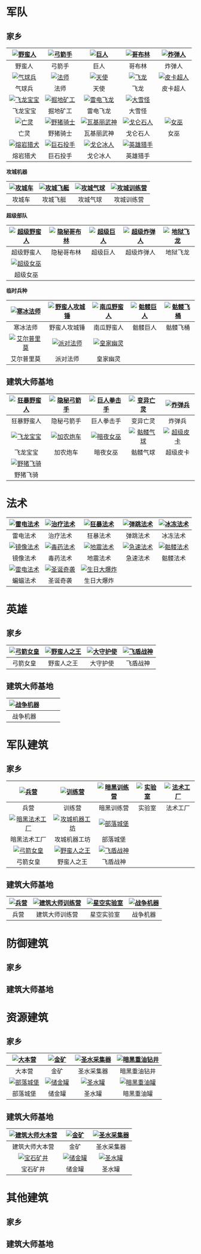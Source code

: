 # 军队

## 家乡

|[![野蛮人](/wiki/Troops/HomeVillage/Barbarian/icon.png "野蛮人")](/wiki/Troops/HomeVillage/Barbarian/wiki.md)|[![弓箭手](/wiki/Troops/HomeVillage/Archer/icon.png "弓箭手")](/wiki/Troops/HomeVillage/Archer/wiki.md)|[![巨人](/wiki/Troops/HomeVillage/Giant/icon.png "巨人")](/wiki/Troops/HomeVillage/Giant/wiki.md)|[![哥布林](/wiki/Troops/HomeVillage/Goblin/icon.png "哥布林")](/wiki/Troops/HomeVillage/Goblin/wiki.md)|[![炸弹人](/wiki/Troops/HomeVillage/WallBreaker/icon.png "炸弹人")](/wiki/Troops/HomeVillage/WallBreaker/wiki.md)|
|:-:|:-:|:-:|:-:|:-:|
|野蛮人|弓箭手|巨人|哥布林|炸弹人|
[![气球兵](/wiki/Troops/HomeVillage/Balloon/icon.png "气球兵")](/wiki/Troops/HomeVillage/Balloon/wiki.md)|[![法师](/wiki/Troops/HomeVillage/Wizard/icon.png "法师")](/wiki/Troops/HomeVillage/Wizard/wiki.md)|[![天使](/wiki/Troops/HomeVillage/Healer/icon.png "天使")](/wiki/Troops/HomeVillage/Healer/wiki.md)|[![飞龙](/wiki/Troops/HomeVillage/Dragon/icon.png "飞龙")](/wiki/Troops/HomeVillage/Dragon/wiki.md)|[![皮卡超人](/wiki/Troops/HomeVillage/PEKKA/icon.png "皮卡超人")](/wiki/Troops/HomeVillage/PEKKA/wiki.md)|
|气球兵|法师|天使|飞龙|皮卡超人|
[![飞龙宝宝](/wiki/Troops/HomeVillage/BabyDragon/icon.png "飞龙宝宝")](/wiki/Troops/HomeVillage/BabyDragon/wiki.md)|[![掘地矿工](/wiki/Troops/HomeVillage/Miner/icon.png "掘地矿工")](/wiki/Troops/HomeVillage/Miner/wiki.md)|[![雷电飞龙](/wiki/Troops/HomeVillage/ElectroDragon/icon.png "雷电飞龙")](/wiki/Troops/HomeVillage/ElectroDragon/wiki.md)|[![大雪怪](/wiki/Troops/HomeVillage/Yeti/icon.png "大雪怪")](/wiki/Troops/HomeVillage/Yeti/wiki.md)|
飞龙宝宝|掘地矿工|雷电飞龙|大雪怪|
|[![亡灵](/wiki/Troops/HomeVillage/Gargoyle/icon.png "亡灵")](/wiki/Troops/HomeVillage/Gargoyle/wiki.md)|[![野猪骑士](/wiki/Troops/HomeVillage/BoarRider/icon.png "野猪骑士")](/wiki/Troops/HomeVillage/BoarRider/wiki.md)|[![瓦基丽武神](/wiki/Troops/HomeVillage/Valkyrie/icon.png "瓦基丽武神")](/wiki/Troops/HomeVillage/Valkyrie/wiki.md)|[![戈仑石人](/wiki/Troops/HomeVillage/Golem/icon.png "戈仑石人")](/wiki/Troops/HomeVillage/Golem/wiki.md)|[![女巫](/wiki/Troops/HomeVillage/Witch/icon.png "女巫")](/wiki/Troops/HomeVillage/Witch/wiki.md)|
|亡灵|野猪骑士|瓦基丽武神|戈仑石人|女巫|
|[![熔岩猎犬](/wiki/Troops/HomeVillage/LavaHound/icon.png "熔岩猎犬")](/wiki/Troops/HomeVillage/LavaHound/wiki.md)|[![巨石投手](/wiki/Troops/HomeVillage/Bowler/icon.png "巨石投手")](/wiki/Troops/HomeVillage/Bowler/wiki.md)|[![戈仑冰人](/wiki/Troops/HomeVillage/IceGolem/icon.png "戈仑冰人")](/wiki/Troops/HomeVillage/IceGolem/wiki.md)|[![英雄猎手](/wiki/Troops/HomeVillage/Headhunter/icon.png "英雄猎手")](/wiki/Troops/HomeVillage/Headhunter/wiki.md)|
|熔岩猎犬|巨石投手|戈仑冰人|英雄猎手|

**攻城机器**

|[![攻城车](/wiki/Troops/HomeVillage/WallWrecker/icon.png "攻城车")](/wiki/Troops/HomeVillage/WallWrecker/wiki.md)|[![攻城飞艇](/wiki/Troops/HomeVillage/BattleBlimp/icon.png "攻城飞艇")](/wiki/Troops/HomeVillage/BattleBlimp/wiki.md)|[![攻城气球](/wiki/Troops/HomeVillage/StoneSlammer/icon.png "攻城气球")](/wiki/Troops/HomeVillage/StoneSlammer/wiki.md)|[![攻城训练营](/wiki/Troops/HomeVillage/SiegeBarracks/icon.png "攻城训练营")](/wiki/Troops/HomeVillage/SiegeBarracks/wiki.md)|
|:-:|:-:|:-:|:-:|
|攻城车|攻城飞艇|攻城气球|攻城训练营|

**超级部队**

|[![超级野蛮人](/wiki/Troops/HomeVillage/SuperBarbarian/icon.png "超级野蛮人")](/wiki/Troops/HomeVillage/SuperBarbarian/wiki.md)|[![隐秘哥布林](/wiki/Troops/HomeVillage/SneakyGoblin/icon.png "隐秘哥布林")](/wiki/Troops/HomeVillage/SneakyGoblin/wiki.md)|[![超级巨人](/wiki/Troops/HomeVillage/SuperGiant/icon.png "超级巨人")](/wiki/Troops/HomeVillage/SuperGiant/wiki.md)|[![超级炸弹人](/wiki/Troops/HomeVillage/SuperWallBreaker/icon.png "超级炸弹人")](/wiki/Troops/HomeVillage/SuperWallBreaker/wiki.md)|[![地狱飞龙](/wiki/Troops/HomeVillage/InfernoDragon/icon.png "地狱飞龙")](/wiki/Troops/HomeVillage/InfernoDragon/wiki.md)|
|:-:|:-:|:-:|:-:|:-:|
|超级野蛮人|隐秘哥布林|超级巨人|超级炸弹人|地狱飞龙|
|[![超级女巫](/wiki/Troops/HomeVillage/SuperWitch/icon.png "超级女巫")](/wiki/Troops/HomeVillage/SuperWitch/wiki.md)|
|超级女巫|


**临时兵种**

|[![寒冰法师](/wiki/Troops/HomeVillage/IceWizard/icon.png "寒冰法师")](/wiki/Troops/HomeVillage/IceWizard/wiki.md)|[![野蛮人攻城锤](/wiki/Troops/HomeVillage/BattleRam/icon.png "野蛮人攻城锤")](/wiki/Troops/HomeVillage/BattleRam/wiki.md)|[![南瓜野蛮人](/wiki/Troops/HomeVillage/PumpkinBarbarian/icon.png "南瓜野蛮人")](/wiki/Troops/HomeVillage/PumpkinBarbarian/wiki.md)|[![骷髅巨人](/wiki/Troops/HomeVillage/GiantSkeleton/icon.png "骷髅巨人")](/wiki/Troops/HomeVillage/GiantSkeleton/wiki.md)|[![骷髅飞桶](/wiki/Troops/HomeVillage/SkeletonBarrel/icon.png "骷髅飞桶")](/wiki/Troops/HomeVillage/SkeletonBarrel/wiki.md)|
|:-:|:-:|:-:|:-:|:-:|
|寒冰法师|野蛮人攻城锤|南瓜野蛮人|骷髅巨人|骷髅飞桶|
|[![艾尔普里莫](/wiki/Troops/HomeVillage/ElPrimo/icon.png "艾尔普里莫")](/wiki/Troops/HomeVillage/ElPrimo/wiki.md)|[![派对法师](/wiki/Troops/HomeVillage/PartyWizard/icon.png "派对法师")](/wiki/Troops/HomeVillage/PartyWizard/wiki.md)|[![皇家幽灵](/wiki/Troops/HomeVillage/RoyalGhost/icon.png "皇家幽灵")](/wiki/Troops/HomeVillage/RoyalGhost/wiki.md)|
|艾尔普里莫|派对法师|皇家幽灵|


## 建筑大师基地

|[![狂暴野蛮人](/wiki/Troops/BuilderBase/RagedBarbarian/icon.png "狂暴野蛮人")](/wiki/Troops/BuilderBase/RagedBarbarian/wiki.md)|[![隐秘弓箭手](/wiki/Troops/BuilderBase/SneakyArcher/icon.png "隐秘弓箭手")](/wiki/Troops/BuilderBase/SneakyArcher/wiki.md)|[![巨人拳击手](/wiki/Troops/BuilderBase/BoxerGiant/icon.png "巨人拳击手")](/wiki/Troops/BuilderBase/BoxerGiant/wiki.md)|[![变异亡灵](/wiki/Troops/BuilderBase/BetaMinion/icon.png "变异亡灵")](/wiki/Troops/BuilderBase/BetaMinion/wiki.md)|[![炸弹兵](/wiki/Troops/BuilderBase/Bomber/icon.png "炸弹兵")](/wiki/Troops/BuilderBase/Bomber/wiki.md)|
|:-:|:-:|:-:|:-:|:-:|
|狂暴野蛮人|隐秘弓箭手|巨人拳击手|变异亡灵|炸弹兵|
|[![飞龙宝宝](/wiki/Troops/BuilderBase/BabyDragon/icon.png "飞龙宝宝")](/wiki/Troops/BuilderBase/BabyDragon/wiki.md)|[![加农炮车](/wiki/Troops/BuilderBase/CannonCart/icon.png "加农炮车")](/wiki/Troops/BuilderBase/CannonCart/wiki.md)|[![暗夜女巫](/wiki/Troops/BuilderBase/NightWitch/icon.png "暗夜女巫")](/wiki/Troops/BuilderBase/NightWitch/wiki.md)|[![骷髅气球](/wiki/Troops/BuilderBase/DropShip/icon.png "骷髅气球")](/wiki/Troops/BuilderBase/DropShip/wiki.md)|[![超级皮卡](/wiki/Troops/BuilderBase/SuperPEKKA/icon.png "超级皮卡")](/wiki/Troops/BuilderBase/SuperPEKKA/wiki.md)|
|飞龙宝宝|加农炮车|暗夜女巫|骷髅气球|超级皮卡|
[![野猪飞骑](/wiki/Troops/BuilderBase/HogGlider/icon.png "野猪飞骑")](/wiki/Troops/BuilderBase/HogGlider/wiki.md)|
|野猪飞骑|

# 法术

|[![雷电法术](/wiki/Spells/LightningSpell/icon.png "雷电法术")](/wiki/Spells/LightningSpell/wiki.md)|[![治疗法术](/wiki/Spells/HealingSpell/icon.png "治疗法术")](/wiki/Spells/HealingSpell/wiki.md)|[![狂暴法术](/wiki/Spells/RageSpell/icon.png "狂暴法术")](/wiki/Spells/RageSpell/wiki.md)|[![弹跳法术](/wiki/Spells/JumpSpell/icon.png "弹跳法术")](/wiki/Spells/JumpSpell/wiki.md)|[![冰冻法术](/wiki/Spells/FreezeSpell/icon.png "冰冻法术")](/wiki/Spells/FreezeSpell/wiki.md)|
|:-:|:-:|:-:|:-:|:-:|
|雷电法术|治疗法术|狂暴法术|弹跳法术|冰冻法术|
|[![镜像法术](/wiki/Spells/CloneSpell/icon.png "镜像法术")](/wiki/Spells/CloneSpell/wiki.md)|[![毒药法术](/wiki/Spells/PoisonSpell/icon.png "毒药法术")](/wiki/Spells/PoisonSpell/wiki.md)|[![地震法术](/wiki/Spells/EarthquakeSpell/icon.png "地震法术")](/wiki/Spells/EarthquakeSpell/wiki.md)|[![急速法术](/wiki/Spells/HasteSpell/icon.png "急速法术")](/wiki/Spells/HasteSpell/wiki.md)|[![骷髅法术](/wiki/Spells/SkeletonSpell/icon.png "骷髅法术")](/wiki/Spells/SkeletonSpell/wiki.md)|
|镜像法术|毒药法术|地震法术|急速法术|骷髅法术|
|[![雷电法术](/wiki/Spells/BatSpell/icon.png "雷电法术")](/wiki/Spells/BatSpell/wiki.md)|[![圣诞奇袭](/wiki/Spells/Santa'sSurprise/icon.png "圣诞奇袭")](/wiki/Spells/Santa'sSurprise/wiki.md)|[![生日大爆炸](/wiki/Spells/BirthdayBoom/icon.png "生日大爆炸")](/wiki/Spells/BirthdayBoom/wiki.md)|
|蝙蝠法术|圣诞奇袭|生日大爆炸|


# 英雄

## 家乡

|[![弓箭女皇](/wiki/Heroes/ArcherQueen/icon.png "弓箭女皇")](/wiki/Heroes/ArcherQueen/wiki.md)|    [![野蛮人之王](/wiki/Heroes/BarbarianKing/icon.png "野蛮人之王")](/wiki/Heroes/BarbarianKing/wiki.md)| [![大守护使](/wiki/Heroes/GrandWarden/icon.png "大守护使")](/wiki/Heroes/GrandWarden/wiki.md)|   [![飞盾战神](/wiki/Heroes/RoyalChampion/icon.png "飞盾战神")](/wiki/Heroes/RoyalChampion/wiki.md)
|:-:|:-:|:-:|:-:|
|弓箭女皇|野蛮人之王|大守护使|飞盾战神|

## 建筑大师基地
|[![战争机器](/wiki/Heroes/BattleMachine/icon.png "战争机器")](/wiki/Heroes/BattleMachine/wiki.md)| | | |
|:-:|:-:|:-:|:-:|
|战争机器|


# 军队建筑

## 家乡

|[![兵营](/wiki/Army/HomeVillage/ArmyCamp/Lv10.png "兵营")](/wiki/Army/HomeVillage/ArmyCamp/wiki.md)|[![训练营](/wiki/Army/HomeVillage/Barracks/Lv14.png "训练营")](/wiki/Army/HomeVillage/Barracks/wiki.md)|[![暗黑训练营](/wiki/Army/HomeVillage/DarkBarracks/Lv9.png "暗黑训练营")](/wiki/Army/HomeVillage/Barracks/wiki.md)|[![实验室](/wiki/Army/HomeVillage/Laboratory/Lv11.png "实验室")](/wiki/Army/HomeVillage/Laboratory/wiki.md)|[![法术工厂](/wiki/Army/HomeVillage/SpellFactory/Lv5.png "法术工厂")](/wiki/Army/HomeVillage/SpellFactory/wiki.md)|
|:-:|:-:|:-:|:-:|:-:|
|兵营|训练营|暗黑训练营|实验室|法术工厂|
|[![暗黑法术工厂](/wiki/Army/HomeVillage/DarkSpellFactory/Lv5.png "暗黑法术工厂")](/wiki/Army/HomeVillage/DarkSpellFactory/wiki.md)|[![攻城机器工坊](/wiki/Army/HomeVillage/Workshop/Lv4.png "攻城机器工坊")](/wiki/Army/HomeVillage/Workshop/wiki.md)|[![部落城堡](/wiki/Resources/HomeVillage/ClanCastle/Lv9.png "部落城堡")](/wiki/Resources/HomeVillage/ClanCastle/wiki.md)|
|暗黑法术工厂|攻城机器工坊|部落城堡|
|[![弓箭女皇](/wiki/Army/HomeVillage/ArcherQueen/icon.png "弓箭女皇")](/wiki/Army/HomeVillage/ArcherQueen/wiki.md)|[![野蛮人之王](/wiki/Army/HomeVillage/BarbarianKing/icon.png "野蛮人之王")](/wiki/Army/HomeVillage/BarbarianKing/wiki.md)|[![飞盾战神](/wiki/Army/HomeVillage/RoyalChampion/icon.png "飞盾战神")](/wiki/Army/HomeVillage/RoyalChampion/wiki.md)|
|弓箭女皇|野蛮人之王|飞盾战神|

## 建筑大师基地

|[![兵营](/wiki/Army/BuilderBase/ArmyCamp/icon.png "兵营")](/wiki/Army/BuilderBase/ArmyCamp/wiki.md)|[![建筑大师训练营](/wiki/Army/BuilderBase/BuilderBarracks/Lv11.png "建筑大师训练营")](/wiki/Army/BuilderBase/BuilderBarracks/wiki.md)|[![星空实验室](/wiki/Army/BuilderBase/StarLaboratory/Lv9.png "星空实验室")](/wiki/Army/BuilderBase/StarLaboratory/wiki.md)|[![战争机器](/wiki/Army/BuilderBase/BattleMachine/icon.png "战争机器")](/wiki/Army/BuilderBase/BattleMachine/wiki.md)|
|:-:|:-:|:-:|:-:|
|兵营|建筑大师训练营|星空实验室|战争机器|


# 防御建筑

## 家乡

## 建筑大师基地


# 资源建筑

## 家乡

|[![大本营](/wiki/Resources/HomeVillage/TownHall/Lv13.png "大本营")](/wiki/Resources/HomeVillage/TownHall/wiki.md)|[![金矿](/wiki/Resources/HomeVillage/GoldMine/Lv14.png "金矿")](/wiki/Resources/HomeVillage/GoldMine/wiki.md)|[![圣水采集器](/wiki/Resources/HomeVillage/ElixirCollector/Lv14.png "圣水采集器")](/wiki/Resources/HomeVillage/ElixirCollector/wiki.md)|[![暗黑重油钻井](/wiki/Resources/HomeVillage/DarkElixirDrill/Lv8.png "暗黑重油钻井")](/wiki/Resources/HomeVillage/DarkElixirDrill/wiki.md)|
|:-:|:-:|:-:|:-:|
|大本营|金矿|圣水采集器|暗黑重油钻井|
|[![部落城堡](/wiki/Resources/HomeVillage/ClanCastle/Lv9.png "部落城堡")](/wiki/Resources/HomeVillage/ClanCastle/wiki.md)|[![储金罐](/wiki/Resources/HomeVillage/GoldStorage/Lv14.png "储金罐")](/wiki/Resources/HomeVillage/GoldStorage/wiki.md)|[![圣水罐](/wiki/Resources/HomeVillage/ElixirStorage/Lv14.png "圣水罐")](/wiki/Resources/HomeVillage/ElixirStorage/wiki.md)|[![暗黑重油罐](/wiki/Resources/HomeVillage/DarkElixirStorage/Lv8.png "暗黑重油罐")](/wiki/Resources/HomeVillage/DarkElixirStorage/wiki.md)|
|部落城堡|储金罐|圣水罐|暗黑重油罐|

## 建筑大师基地

|[![建筑大师大本营](/wiki/Resources/BuilderBase/BuilderHall/Lv9.png "建筑大师大本营")](/wiki/Resources/BuilderBase/BuilderHall/wiki.md)|[![金矿](/wiki/Resources/BuilderBase/GoldMine/Lv9.png "金矿")](/wiki/Resources/BuilderBase/GoldMine/wiki.md)|[![圣水采集器](/wiki/Resources/BuilderBase/ElixirCollector/Lv9.png "圣水采集器")](/wiki/Resources/BuilderBase/ElixirCollector/wiki.md)|
|:-:|:-:|:-:|
|建筑大师大本营|金矿|圣水采集器|
|[![宝石矿井](/wiki/Resources/BuilderBase/GemMine/Lv9.png "宝石矿井")](/wiki/Resources/BuilderBase/GemMine/wiki.md)|[![储金罐](/wiki/Resources/BuilderBase/GoldStorage/Lv9.png "储金罐")](/wiki/Resources/BuilderBase/GoldStorage/wiki.md)|[![圣水罐](/wiki/Resources/BuilderBase/ElixirStorage/Lv9.png "圣水罐")](/wiki/Resources/BuilderBase/ElixirStorage/wiki.md)|
|宝石矿井|储金罐|圣水罐|

# 其他建筑

## 家乡

## 建筑大师基地